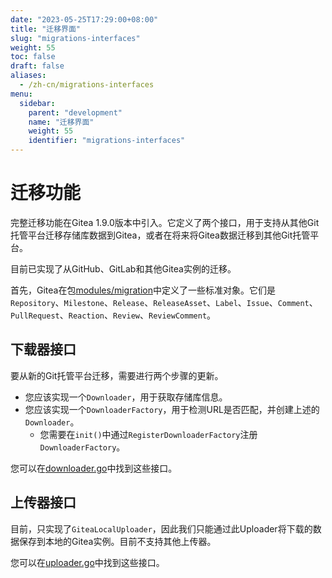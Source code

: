 ```yaml
---
date: "2023-05-25T17:29:00+08:00"
title: "迁移界面"
slug: "migrations-interfaces"
weight: 55
toc: false
draft: false
aliases:
  - /zh-cn/migrations-interfaces
menu:
  sidebar:
    parent: "development"
    name: "迁移界面"
    weight: 55
    identifier: "migrations-interfaces"
---
```


# 迁移功能

完整迁移功能在Gitea 1.9.0版本中引入。它定义了两个接口，用于支持从其他Git托管平台迁移存储库数据到Gitea，或者在将来将Gitea数据迁移到其他Git托管平台。

目前已实现了从GitHub、GitLab和其他Gitea实例的迁移。

首先，Gitea在包[modules/migration](https://github.com/go-gitea/gitea/tree/main/modules/migration)中定义了一些标准对象。它们是`Repository`、`Milestone`、`Release`、`ReleaseAsset`、`Label`、`Issue`、`Comment`、`PullRequest`、`Reaction`、`Review`、`ReviewComment`。

## 下载器接口

要从新的Git托管平台迁移，需要进行两个步骤的更新。

- 您应该实现一个`Downloader`，用于获取存储库信息。
- 您应该实现一个`DownloaderFactory`，用于检测URL是否匹配，并创建上述的`Downloader`。
  - 您需要在`init()`中通过`RegisterDownloaderFactory`注册`DownloaderFactory`。

您可以在[downloader.go](https://github.com/go-gitea/gitea/blob/main/modules/migration/downloader.go)中找到这些接口。

## 上传器接口

目前，只实现了`GiteaLocalUploader`，因此我们只能通过此Uploader将下载的数据保存到本地的Gitea实例。目前不支持其他上传器。

您可以在[uploader.go](https://github.com/go-gitea/gitea/blob/main/modules/migration/uploader.go)中找到这些接口。
